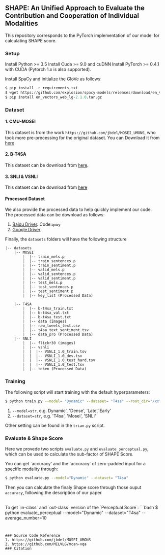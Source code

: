 ## SHAPE: An Unified Approach to Evaluate the Contribution and Cooperation of Individual Modalities

This repository corresponds to the PyTorch implementation of our model for calculating SHAPE score.

### Setup
Install Python >= 3.5
Install Cuda >= 9.0 and cuDNN
Install PyTorch >= 0.4.1 with CUDA (Pytorch 1.x is also supported).

Install SpaCy and initialize the GloVe as follows:
``` python
$ pip install -r requirements.txt
$ wget https://github.com/explosion/spacy-models/releases/download/en_vectors_web_lg-2.1.0/en_vectors_web_lg-2.1.0.tar.gz -O en_vectors_web_lg-2.1.0.tar.gz
$ pip install en_vectors_web_lg-2.1.0.tar.gz
``` 

### Dataset 
#### 1. CMU-MOSEI
This dataset is from the work `https://github.com/jbdel/MOSEI_UMONS`, who took more pre-precessing for the original dataset. You can Download it from [here](https://drive.google.com/file/d/1tcVYIMcZdlDzGuJvnMtbMchKIK9ulW1P/view?usp=sharing)

#### 2. B-T4SA 
This dataset can be download from [here](http://t4sa.it/). 


#### 3. SNLI & VSNLI
This dataset can be download from [here](https://drive.google.com/file/d/15I553IyAua69V6F8jWGMT76OHMmXp0u8/view?usp=sharing)


#### Processed Dataset
We also provide the processed data to help quickly implement our code. The processed data can be download as follows:
1. [Baidu Driver](https://pan.baidu.com/s/1ap0pHl_UqA1gqw4Pw-XWLA). Code:`qnwy` 
2. [Google Driver](https://drive.google.com/file/d/1P-UtneDqTlU2S0iwPSc08bKKBTDzzNBe/view?usp=sharing)




Finally, the `datasets` folders will have the following structure

```angular2html
|-- datasets
	|-- MOSEI
        |  |-- train_mels.p
        |  |-- train_sentences.p
        |  |-- train_sentiment.p
        |  |-- valid_mels.p
        |  |-- valid_sentences.p
        |  |-- valid_sentiment.p
        |  |-- test_mels.p
        |  |-- test_sentences.p
        |  |-- test_sentiment.p
        |  |-- key_list (Processed Data)

    |-- T4SA
        |  |-- b-t4sa_train.txt
        |  |-- b-t4sa_val.txt
        |  |-- b-t4sa_test.txt
        |  |-- data (images)
        |  |-- raw_tweets_text.csv
        |  |-- t4sa_text_sentiment.tsv
        |  |-- data_pro (Processed Data)
    |-- SNLI 
        |  |-- flickr30 (images)
        |  |-- vsnli
        |  |  |-- VSNLI_1.0_train.tsv
        |  |  |-- VSNLI_1.0_dev.tsv
        |  |  |-- VSNLI_1.0_test_hard.tsv
        |  |  |-- VSNLI_1.0_test.tsv
        |  |-- token (Processed Data)

```


### Training 
The following script will start training with the default hyperparameters:

```bash
$ python train.py --model= "Dynamic" --dataset= "T4sa" --root_dir="/xx"
```
1. ```--model=str```, e.g. Dynamic', 'Dense', 'Late','Early'
2. ```--dataset=str```, e.g. 'T4sa', 'Mosei', 'SNLI'

Other setting can be found in the `trian.py` script. 


### Evaluate & Shape Score
Here we provede two scripts `evaluate.py` and `evaluate_perceptual.py`, which can be used to calculate the sub-factor of SHAPE Score. 

You can get `accuracy' and the 'accuracy' of zero-padded input for a specific modality through:
```bash
$ python evaluate.py --model="Dynamic" --dataset= "T4sa"
```
Then you can calculate the finaly Shape score through those ouput `accuracy`, following the description of our paper. 

<br>
To get  `in-class` and `out-class` version of the `Perceptual Score`:
```bash
$ python evaluate_perceptual --model="Dynamic" --dataset="T4sa" --average_number=10 

```


### Source Code Reference 
1. https://github.com/jbdel/MOSEI_UMONS
2. https://github.com/MILVLG/mcan-vqa
### Citation
